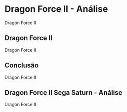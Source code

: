 ---
---

# Dragon Force II - Análise

Dragon Force II

## Dragon Force II

Dragon Force II

## Conclusão

Dragon Force II

## Dragon Force II Sega Saturn - Análise

Dragon Force II
